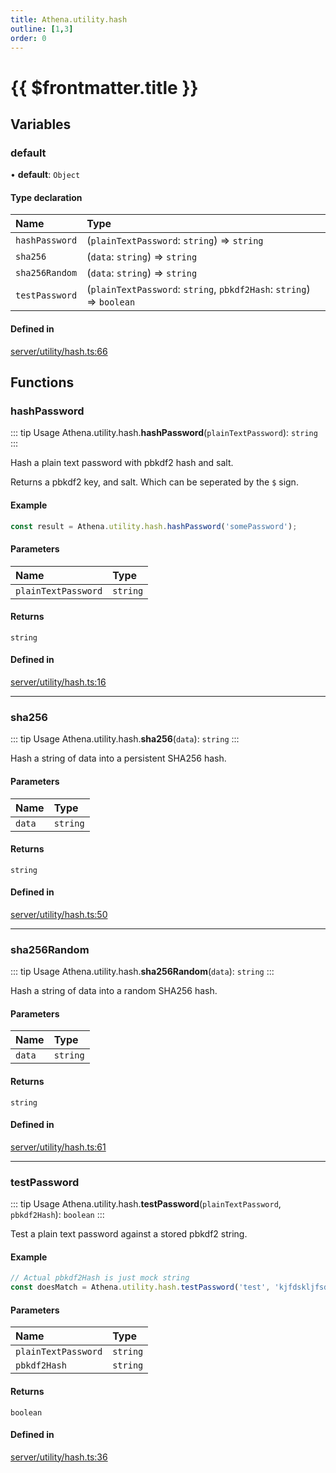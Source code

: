 ```yaml
---
title: Athena.utility.hash
outline: [1,3]
order: 0
---
```


# {{ $frontmatter.title }}


## Variables

### default

• **default**: `Object`

#### Type declaration

| Name | Type |
| :------ | :------ |
| `hashPassword` | (`plainTextPassword`: `string`) => `string` |
| `sha256` | (`data`: `string`) => `string` |
| `sha256Random` | (`data`: `string`) => `string` |
| `testPassword` | (`plainTextPassword`: `string`, `pbkdf2Hash`: `string`) => `boolean` |

#### Defined in

[server/utility/hash.ts:66](https://github.com/Stuyk/altv-athena/blob/d9ae327/src/core/server/utility/hash.ts#L66)

## Functions

### hashPassword

::: tip Usage
Athena.utility.hash.**hashPassword**(`plainTextPassword`): `string`
:::

Hash a plain text password with pbkdf2 hash and salt.

Returns a pbkdf2 key, and salt. Which can be seperated by the `$` sign.

#### Example
```ts
const result = Athena.utility.hash.hashPassword('somePassword');
```

#### Parameters

| Name | Type |
| :------ | :------ |
| `plainTextPassword` | `string` |

#### Returns

`string`

#### Defined in

[server/utility/hash.ts:16](https://github.com/Stuyk/altv-athena/blob/d9ae327/src/core/server/utility/hash.ts#L16)

___

### sha256

::: tip Usage
Athena.utility.hash.**sha256**(`data`): `string`
:::

Hash a string of data into a persistent SHA256 hash.

#### Parameters

| Name | Type |
| :------ | :------ |
| `data` | `string` |

#### Returns

`string`

#### Defined in

[server/utility/hash.ts:50](https://github.com/Stuyk/altv-athena/blob/d9ae327/src/core/server/utility/hash.ts#L50)

___

### sha256Random

::: tip Usage
Athena.utility.hash.**sha256Random**(`data`): `string`
:::

Hash a string of data into a random SHA256 hash.

#### Parameters

| Name | Type |
| :------ | :------ |
| `data` | `string` |

#### Returns

`string`

#### Defined in

[server/utility/hash.ts:61](https://github.com/Stuyk/altv-athena/blob/d9ae327/src/core/server/utility/hash.ts#L61)

___

### testPassword

::: tip Usage
Athena.utility.hash.**testPassword**(`plainTextPassword`, `pbkdf2Hash`): `boolean`
:::

Test a plain text password against a stored pbkdf2 string.

#### Example
```ts
// Actual pbkdf2Hash is just mock string
const doesMatch = Athena.utility.hash.testPassword('test', 'kjfdskljfsdkl$90jj0f10f21f1')
```

#### Parameters

| Name | Type |
| :------ | :------ |
| `plainTextPassword` | `string` |
| `pbkdf2Hash` | `string` |

#### Returns

`boolean`

#### Defined in

[server/utility/hash.ts:36](https://github.com/Stuyk/altv-athena/blob/d9ae327/src/core/server/utility/hash.ts#L36)
